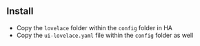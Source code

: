 ## Install
* Copy the `lovelace` folder within the `config` folder in HA
* Copy the `ui-lovelace.yaml` file within the `config` folder as well